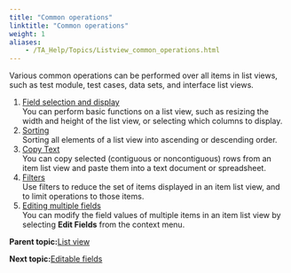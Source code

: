 ```yaml
--- 
title: "Common operations"
linktitle: "Common operations"
weight: 1
aliases: 
    - /TA_Help/Topics/Listview_common_operations.html
---
```


Various common operations can be performed over all items in list views, such as test module, test cases, data sets, and interface list views.

1.  [Field selection and display](/TA_Help/Topics/Listview_field_selection.html)  
You can perform basic functions on a list view, such as resizing the width and height of the list view, or selecting which columns to display.
2.  [Sorting](/TA_Help/Topics/Listview_field_sorting.html)  
Sorting all elements of a list view into ascending or descending order.
3.  [Copy Text](/TA_Help/Topics/Listview_copy_text.html)  
You can copy selected \(contiguous or noncontiguous\) rows from an item list view and paste them into a text document or spreadsheet.
4.  [Filters](/TA_Help/Topics/Listview_filtering.html)  
Use filters to reduce the set of items displayed in an item list view, and to limit operations to those items.
5.  [Editing multiple fields](/TA_Help/Topics/Listview_edit_fields.html)  
You can modify the field values of multiple items in an item list view by selecting **Edit Fields** from the context menu.

**Parent topic:**[List view](/TA_Help/Topics/Projects_and_tests_list_view.html)

**Next topic:**[Editable fields](/TA_Help/Topics/Listview_editable_fields.html)


